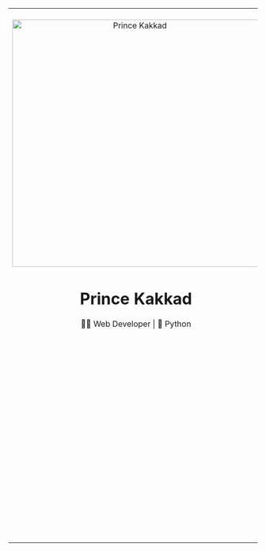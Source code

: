 
<head>
        <meta name="google-site-verification" content="h9qxI_2GNeP1ZeRF1g_pkmSFk_H0U_quiY0UOGCA3Cs" />
</head>
<div align="center" bgcolor="#f5f5f5">
        <table width="100%" cellpadding="20" border="0">
            <tr>
                <td align="center" valign="top" width="30%">
                   <br>
                    <img src="https://princekakkad.tech/images/author-1.jpg" alt="Prince Kakkad" width="500px" border="0">
                    <h1>Prince Kakkad</h1>
                    <p>👨‍💻 Web Developer | 🐍 Python </p>
                   <br>
                </td>
                <td align="left">
                    <h2>About Me</h2>
                    <p>Hello! I'm Prince Kakkad, a passionate web developer and Python enthusiast with three years of hands-on experience. I love building elegant web applications and solving complex problems through code.</p>
                    <h2>Skills</h2>
                    <ul>
                        <li><strong>Web Development:</strong> HTML, CSS, JavaScript, React</li>
                        <li><strong>Backend:</strong> Python</li>
                        <li><strong>Databases:</strong> SQL, MongoDB</li>
                        <li><strong>Version Control:</strong> Git, GitHub</li>
                        <li><strong>DevOps:</strong> Docker, AWS</li>
                        <li><strong>Problem Solving:</strong> Algorithms, Data Structures</li>
                    </ul>
                    <h2>Contact Me</h2>
                    <ul>
                        🌐 <a href="https://princekakkad.tech" >Website</a>&nbsp&nbsp&nbsp&nbsp&nbsp&nbsp | &nbsp&nbsp&nbsp&nbsp&nbsp&nbsp     
                        📧 <a href="mailto:info@princekakkad.tech">Email</a>&nbsp&nbsp&nbsp&nbsp&nbsp&nbsp | &nbsp&nbsp&nbsp&nbsp&nbsp&nbsp
                        💼 <a href="https://linkedin.com/in/prince-kakkad">LinkedIn</a>&nbsp&nbsp&nbsp&nbsp&nbsp&nbsp
                    </ul>
                </td>
            </tr>
        </table>
    </div>
